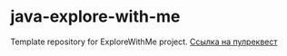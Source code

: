 # java-explore-with-me
Template repository for ExploreWithMe project.
[Ссылка на пулреквест](https://github.com/RybkinMike/java-explore-with-me/pull/5)
